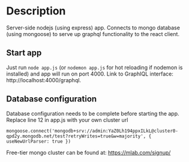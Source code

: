 # Description
Server-side nodejs (using express) app. Connects to mongo database (using mongoose) to serve up graphql functionality to the react client.

## Start app
Just run `node app.js` (or `nodemon app.js` for hot reloading if nodemon is installed) and app will run on port 4000. Link to GraphIQL interface: http://localhost:4000/graphql.

## Database configuration
Database configuration needs to be complete before starting the app. Replace line 12 in app.js with your own cluster url

```mongoose.connect('mongodb+srv://admin:YaZ0Lh194ppxILkL@cluster0-qpd2y.mongodb.net/test?retryWrites=true&w=majority', { useNewUrlParser: true })```

Free-tier mongo cluster can be found at: https://mlab.com/signup/